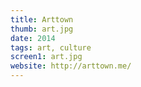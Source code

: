```yaml
---
title: Arttown
thumb: art.jpg
date: 2014
tags: art, culture
screen1: art.jpg
website: http://arttown.me/
---
```

